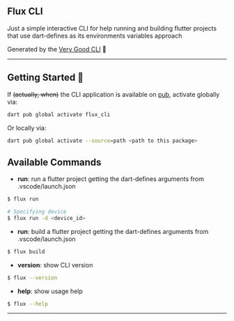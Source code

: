 ## Flux CLI

Just a simple interactive CLI for help running and building flutter projects that use dart-defines as its environments variables approach

Generated by the [Very Good CLI][very_good_cli_link] 🤖

---

## Getting Started 🚀

If ~~(actually, when)~~ the CLI application is available on [pub](https://pub.dev), activate globally via:

```sh
dart pub global activate flux_cli
```

Or locally via:

```sh
dart pub global activate --source=path <path to this package>
```

## Available Commands

- **run**: run a flutter project getting the dart-defines arguments from .vscode/launch.json

```sh
$ flux run

# Specifying device
$ flux run -d <device_id>
```

- **run**: build a flutter project getting the dart-defines arguments from .vscode/launch.json

```sh
$ flux build
```

- **version**: show CLI version

```sh
$ flux --version
```

- **help**: show usage help

```sh
$ flux --help
```

---

[very_good_cli_link]: https://github.com/VeryGoodOpenSource/very_good_cli
